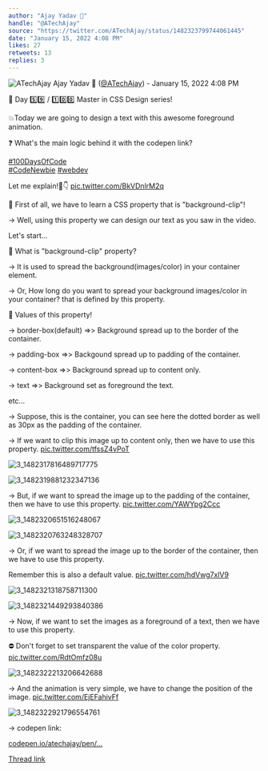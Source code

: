 ```yaml
---
author: "Ajay Yadav 🎯"
handle: "@ATechAjay"
source: "https://twitter.com/ATechAjay/status/1482323799744061445"
date: "January 15, 2022 4:08 PM"
likes: 27
retweets: 13
replies: 3
---
```

![ATechAjay](https://pbs.twimg.com/profile_images/1485567675111981057/mLsrcZdB_normal.jpg)
Ajay Yadav 🎯 ([@ATechAjay](https://twitter.com/ATechAjay)) - January 15, 2022 4:08 PM

💚 Day 5️⃣9️⃣ / 1️⃣0️⃣0️⃣ Master in CSS Design series!

💥Today we are going to design a text with this awesome foreground animation.

❓ What's the main logic behind it with the codepen link?

[#100DaysOfCode](https://twitter.com/hashtag/100DaysOfCode)  
[#CodeNewbie](https://twitter.com/hashtag/CodeNewbie)  [#webdev](https://twitter.com/hashtag/webdev) 

Let me explain!🧵👇 [pic.twitter.com/BkVDnlrM2q](https://twitter.com/ATechAjay/status/1482323799744061445/video/1)

📌 First of all, we have to learn a CSS property that is "background-clip"!

→ Well, using this property we can design our text as you saw in the video.

Let's start...

🤔 What is "background-clip" property?

→ It is used to spread the background(images/color) in your container element.

→ Or, How long do you want to spread your background images/color in your container?
that is defined by this property.

📌 Values of this property!

→ border-box(default) =>> Background spread up to the border of the container. 

→ padding-box =>> Backgound spread up to padding of the container.

→ content-box =>> Background spread up to content only. 

→ text =>> Background set as foreground the text. 

etc...

→ Suppose, this is the container, you can see here the dotted border as well as 30px as the padding of the container.

→ If we want to clip this image up to content only, then we have to use this property. [pic.twitter.com/tfssZ4vPoT](https://twitter.com/ATechAjay/status/1482323820161933318/photo/1)

![3_1482317816489717775](https://pbs.twimg.com/media/FJJAM1AaMA8O89-.jpg)

![3_1482319881232347136](https://pbs.twimg.com/media/FJJCFAxacAAEM3v.jpg)

→ But, if we want to spread the image up to the padding of the container, then we have to use this property. [pic.twitter.com/YAWYpg2Ccc](https://twitter.com/ATechAjay/status/1482323827350982663/photo/1)

![3_1482320651516248067](https://pbs.twimg.com/media/FJJCx2TaAAMK2V2.jpg)

![3_1482320763248328707](https://pbs.twimg.com/media/FJJC4WiaQAM9tU1.jpg)

→ Or, if we want to spread the image up to the border of the container, then we have to use this property. 

Remember this is also a default value. [pic.twitter.com/hdVwg7xlV9](https://twitter.com/ATechAjay/status/1482323835387256833/photo/1)

![3_1482321318758711300](https://pbs.twimg.com/media/FJJDYr-aAAQmyoj.jpg)

![3_1482321449293840386](https://pbs.twimg.com/media/FJJDgSQaAAIyVPI.jpg)

→ Now, if we want to set the images as a foreground of a text, then we have to use this property.

⛔ Don't forget to set transparent the value of the color property. [pic.twitter.com/RdtOmfz08u](https://twitter.com/ATechAjay/status/1482323843230629894/photo/1)

![3_1482322213206642688](https://pbs.twimg.com/media/FJJEMwDaUAAaqmA.jpg)

→ And the animation is very simple, we have to change the position of the image. [pic.twitter.com/EjEFahivFf](https://twitter.com/ATechAjay/status/1482323852252573696/photo/1)

![3_1482322921796554761](https://pbs.twimg.com/media/FJJE1_waUAkN1FQ.jpg)

→ codepen link:

[codepen.io/atechajay/pen/…](https://codepen.io/atechajay/pen/XWeOgxa?editors=1000)

[Thread link](https://twitter.com/ATechAjay/status/1482323799744061445)